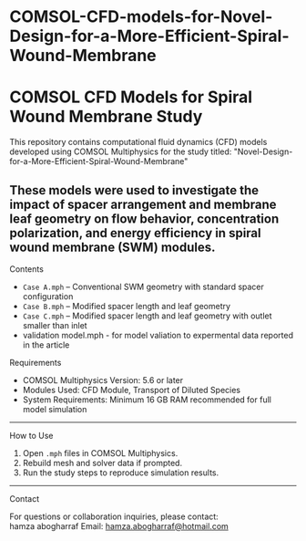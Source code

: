 # COMSOL-CFD-models-for-Novel-Design-for-a-More-Efficient-Spiral-Wound-Membrane
# COMSOL CFD Models for Spiral Wound Membrane Study

This repository contains computational fluid dynamics (CFD) models developed using COMSOL Multiphysics for the study titled:
"Novel-Design-for-a-More-Efficient-Spiral-Wound-Membrane"

These models were used to investigate the impact of spacer arrangement and membrane leaf geometry on flow behavior, concentration polarization, and energy efficiency in spiral wound membrane (SWM) modules.
---
 Contents

- `Case A.mph` – Conventional SWM geometry with standard spacer configuration  
- `Case B.mph` – Modified spacer length and leaf geometry  
- `Case C.mph` – Modified spacer length and leaf geometry with outlet smaller than inlet
- validation model.mph - for model valiation to expermental data reported in the article 
  
 Requirements

- COMSOL Multiphysics Version: 5.6 or later  
- Modules Used: CFD Module, Transport of Diluted Species  
- System Requirements: Minimum 16 GB RAM recommended for full model simulation

---
 How to Use

1. Open `.mph` files in COMSOL Multiphysics.
2. Rebuild mesh and solver data if prompted.
3. Run the study steps to reproduce simulation results.

---

 Contact

For questions or collaboration inquiries, please contact:  
hamza abogharraf 
Email: hamza.abogharraf@hotmail.com  


